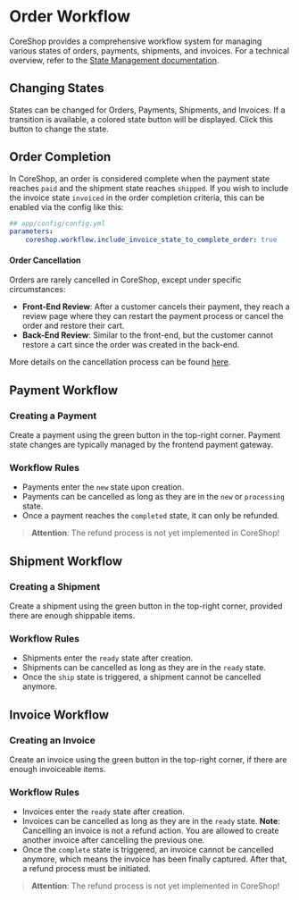 # Order Workflow

CoreShop provides a comprehensive workflow system for managing various states of orders, payments, shipments, and
invoices. For a technical overview, refer to
the [State Management documentation](../../03_Development/06_Order/16_State_Management/index.md).

## Changing States

States can be changed for Orders, Payments, Shipments, and Invoices. If a transition is available, a colored state
button will be displayed. Click this button to change the state.

## Order Completion

In CoreShop, an order is considered complete when the payment state reaches `paid` and the shipment state
reaches `shipped`. If you wish to include the invoice state `invoiced` in the order completion criteria, this can be
enabled via the config like this:

```yml
## app/config/config.yml
parameters:
    coreshop.workflow.include_invoice_state_to_complete_order: true
```

#### Order Cancellation

Orders are rarely cancelled in CoreShop, except under specific circumstances:

- **Front-End Review**: After a customer cancels their payment, they reach a review page where they can restart the
  payment process or cancel the order and restore their cart.
- **Back-End Review**: Similar to the front-end, but the customer cannot restore a cart since the order was created in
  the back-end.

More details on the cancellation process can be
found [here](../../03_Development/06_Order/16_State_Management/03_Things_To_Know.md).

## Payment Workflow

### Creating a Payment

Create a payment using the green button in the top-right corner. Payment state changes are typically managed by the
frontend payment gateway.

### Workflow Rules

- Payments enter the `new` state upon creation.
- Payments can be cancelled as long as they are in the `new` or `processing` state.
- Once a payment reaches the `completed` state, it can only be refunded.

> **Attention**: The refund process is not yet implemented in CoreShop!

## Shipment Workflow

### Creating a Shipment

Create a shipment using the green button in the top-right corner, provided there are enough shippable items.

### Workflow Rules

- Shipments enter the `ready` state after creation.
- Shipments can be cancelled as long as they are in the `ready` state.
- Once the `ship` state is triggered, a shipment cannot be cancelled anymore.

## Invoice Workflow

### Creating an Invoice

Create an invoice using the green button in the top-right corner, if there are enough invoiceable items.

### Workflow Rules

- Invoices enter the `ready` state after creation.
- Invoices can be cancelled as long as they are in the `ready` state. **Note**: Cancelling an invoice is not a refund
  action. You are allowed to create another invoice after cancelling the previous one.
- Once the `complete` state is triggered, an invoice cannot be cancelled anymore, which means the invoice has been
  finally captured. After that, a refund process must be initiated.

> **Attention**: The refund process is not yet implemented in CoreShop!
